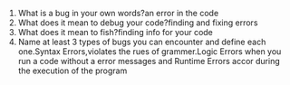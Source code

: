 1. What is a bug in your own words?an  error in the code
2. What does it mean to debug your code?finding and fixing errors 
3. What does it mean to fish?finding info for your code
4. Name at least 3 types of bugs you can encounter and define each one.Syntax Errors,violates the rues of grammer.Logic Errors when you run a code without a error messages and Runtime Errors accor during the execution of the program
